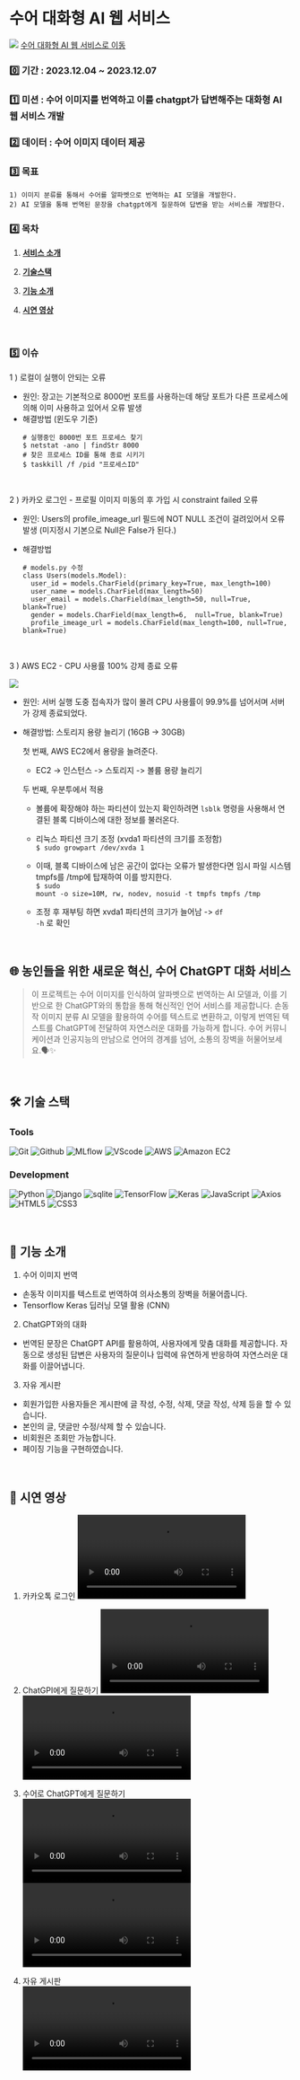 # 수어 대화형 AI 웹 서비스

![](/static/image/image.png)
<a href="http://54.193.7.218/" target="_blank">수어 대화형 AI 웹 서비스로 이동</a>


### 0️⃣ 기간 : 2023.12.04 ~ 2023.12.07<br/>

### 1️⃣ 미션 : 수어 이미지를 번역하고 이를 chatgpt가 답변해주는 대화형 AI 웹 서비스 개발<br/>

### 2️⃣ 데이터 : 수어 이미지 데이터 제공
  
### 3️⃣ 목표 
    1) 이미지 분류를 통해서 수어를 알파벳으로 번역하는 AI 모델을 개발한다.
    2) AI 모델을 통해 번역된 문장을 chatgpt에게 질문하여 답변을 받는 서비스를 개발한다. 

### 4️⃣ 목차

1. [**서비스 소개**](#service)

2. [**기술스택**](#stacks)

3. [**기능 소개**](#func)

4. [**시연 영상**](#testing)

<br />

### 5️⃣ 이슈
1 ) 로컬이 실행이 안되는 오류
  - 원인: 장고는 기본적으로 8000번 포트를 사용하는데 해당 포트가 다른 프로세스에 의해 이미 사용하고 있어서 오류 발생
  - 해결방법 (윈도우 기준)
    ```
    # 실행중인 8000번 포트 프로세스 찾기
    $ netstat -ano | findStr 8000
    # 찾은 프로세스 ID를 통해 종료 시키기
    $ taskkill /f /pid "프로세스ID"
    ```
<br/>

2 ) 카카오 로그인 - 프로필 이미지 미동의 후 가입 시 constraint failed 오류
  - 원인: Users의 profile_imeage_url 필드에 NOT NULL 조건이 걸려있어서 오류 발생 (미지정시 기본으로 Null은 False가 된다.)
  - 해결방법

    ```
    # models.py 수정
    class Users(models.Model):
      user_id = models.CharField(primary_key=True, max_length=100)
      user_name = models.CharField(max_length=50)
      user_email = models.CharField(max_length=50, null=True, blank=True)
      gender = models.CharField(max_length=6,  null=True, blank=True)
      profile_imeage_url = models.CharField(max_length=100, null=True, blank=True)
    ```
<br />

3 ) AWS EC2 - CPU 사용률 100% 강제 종료 오류<br/>

![](/static/image/cpu100.png)<br/>

- 원인: 서버 실행 도중 접속자가 많이 몰려 CPU 사용률이 99.9%를 넘어서며 서버가 강제 종료되었다.
- 해결방법: 스토리지 용량 늘리기 (16GB -> 30GB)


  첫 번째, AWS EC2에서 용량을 늘려준다.
  - EC2 -> 인스턴스 -> 스토리지 -> 볼륨 용량 늘리기

  두 번째, 우분투에서 적용 
  - 볼륨에 확장해야 하는 파티션이 있는지 확인하려면 <code>lsblk</code> 명령을 사용해서 연결된 블록 디바이스에 대한 정보를 불러온다.

  - 리눅스 파티션 크기 조정 (xvda1 파티션의 크기를 조정함)</br>
  <code>$ sudo growpart /dev/xvda 1</code>

  - 이때, 블록 디바이스에 남은 공간이 없다는 오류가 발생한다면 임시 파일 시스템 tmpfs를 /tmp에 탑재하여 이를 방지한다.<br/>
  <code>$ sudo mount -o size=10M, rw, nodev, nosuid -t tmpfs tmpfs /tmp</code>

  - 조정 후 재부팅 하면 xvda1 파티션의 크기가 늘어남 -> <code>df -h</code> 로 확인

<br/>


<div id="service">
 
  ## 🌐 농인들을 위한 새로운 혁신, 수어 ChatGPT 대화 서비스

  >이 프로젝트는 수어 이미지를 인식하여 알파벳으로 번역하는 AI 모델과, 이를 기반으로 한 ChatGPT와의 통합을 통해 혁신적인 언어 서비스를 제공합니다. 손동작 이미지 분류 AI 모델을 활용하여 수어를 텍스트로 변환하고, 이렇게 번역된 텍스트를 ChatGPT에 전달하여 자연스러운 대화를 가능하게 합니다. 수어 커뮤니케이션과 인공지능의 만남으로 언어의 경계를 넘어, 소통의 장벽을 허물어보세요.🗣️✨
</div><br />

<div id="stacks">

  ## 🛠️ 기술 스택
  ### Tools
  ![Git](https://img.shields.io/badge/Git-F05032?style=for-the-badge&logo=Git&logoColor=white)
  ![Github](https://img.shields.io/badge/GitHub-181717?style=for-the-badge&logo=GitHub&logoColor=white)
  ![MLflow](https://img.shields.io/badge/MLflow-0194E2?style=for-the-badge&logo=MLflow&logoColor=white)
  ![VScode](https://img.shields.io/badge/Visual%20Studio%20Code-007ACC?style=for-the-badge&logo=VisualStudioCode&logoColor=white)
  ![AWS](https://img.shields.io/badge/aws-232F3E?style=for-the-badge&logo=amazonaws&logoColor=white)
  ![Amazon EC2](https://img.shields.io/badge/amazonec2-FF9900?style=for-the-badge&logo=amazonec2&logoColor=white)
  
  ### Development
  ![Python](https://img.shields.io/badge/Python-3776AB?style=for-the-badge&logo=Python&logoColor=white)
  ![Django](https://img.shields.io/badge/django-003B57?style=for-the-badge&logo=Django&logoColor=white)
  ![sqlite](https://img.shields.io/badge/sqlite-4479A1?style=for-the-badge&logo=sqlite&logoColor=white)
  ![TensorFlow](https://img.shields.io/badge/TensorFlow-FF6F00?style=for-the-badge&logo=TensorFlow&logoColor=white)
  ![Keras](https://img.shields.io/badge/Keras-D00000?style=for-the-badge&logo=Keras&logoColor=white)
  ![JavaScript](https://img.shields.io/badge/JavaScript-F7DF1E?style=for-the-badge&logo=Javascript&logoColor=white)
  ![Axios](https://img.shields.io/badge/Axios-5A29E4?style=for-the-badge&logo=Axios&logoColor=white)
  ![HTML5](https://img.shields.io/badge/HTML5-E34F26?style=for-the-badge&logo=HTML5&logoColor=white)
  ![CSS3](https://img.shields.io/badge/CSS3-1572B6?style=for-the-badge&logo=CSS3&logoColor=white)
  
</div><br />

<div id="func">

  ## 🤖 기능 소개

  1. 수어 이미지 번역 
  - 손동작 이미지를 텍스트로 번역하여 의사소통의 장벽을 허물어줍니다.
  - Tensorflow Keras 딥러닝 모델 활용 (CNN)
  
  2. ChatGPT와의 대화
  - 번역된 문장은 ChatGPT API를 활용하여, 사용자에게 맞춤 대화를 제공합니다. 자동으로 생성된 답변은 사용자의 질문이나 입력에 유연하게 반응하여 자연스러운 대화를 이끌어냅니다.

  3. 자유 게시판
  - 회원가입한 사용자들은 게시판에 글 작성, 수정, 삭제, 댓글 작성, 삭제 등을 할 수 있습니다.
  - 본인의 글, 댓글만 수정/삭제 할 수 있습니다.
  - 비회원은 조회만 가능합니다.
  - 페이징 기능을 구현하였습니다.

</div><br />

<div id="testing">

  ## 🎥 시연 영상
  1. 카카오톡 로그인
  <video src="https://github.com/undervi/sign-chatgpt-web/assets/95211722/bc4350ae-6b3b-404e-b918-98494c6a90d4"></video><br/>
  
  2. ChatGPI에게 질문하기
  <video src="https://github.com/undervi/sign-chatgpt-web/assets/95211722/706f566b-b84e-4064-bc2e-2a91a3cc36f7"></video>
  <video src="https://github.com/undervi/sign-chatgpt-web/assets/95211722/7a98965e-fa0d-4009-aa94-6e4ef2d4d0c2"></video><br/>

  3. 수어로 ChatGPT에게 질문하기
  <video src="https://github.com/undervi/sign-chatgpt-web/assets/95211722/2629a635-4864-40c9-a85b-d7b87a94177f"></video>
  <video src="https://github.com/undervi/sign-chatgpt-web/assets/95211722/301a9b20-c172-4cb7-a16f-561d3d6934fa"></video><br/>

  4. 자유 게시판  
  <video src="https://github.com/undervi/sign-chatgpt-web/assets/95211722/f4486a30-d78d-4151-90a6-8bc267eca17d"></video>

</div>
